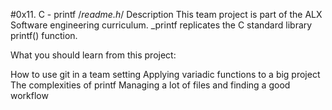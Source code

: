 #0x11. C - printf
/*readme.h*/
Description This team project is part of the ALX Software engineering curriculum. _printf replicates the C standard library printf() function.

What you should learn from this project:

How to use git in a team setting Applying variadic functions to a big project The complexities of printf Managing a lot of files and finding a good workflow
